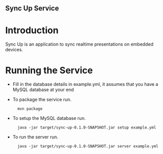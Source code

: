 Sync Up Service
---------------------

# Introduction
Sync Up is an application to sync realtime presentations on embedded devices.

# Running the Service

* Fill in the database details in example.yml, it assumes that you have a MySQL database at your end

* To package the service run.

        mvn package

* To setup the MySQL database run.

        java -jar target/sync-up-0.1.0-SNAPSHOT.jar setup example.yml

* To run the server run.

        java -jar target/sync-up-0.1.0-SNAPSHOT.jar server example.yml
